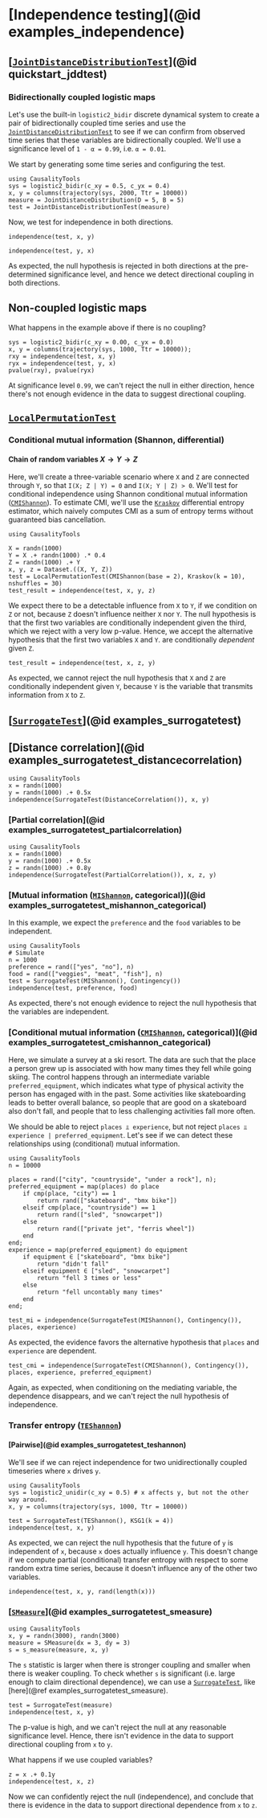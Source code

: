 # [Independence testing](@id examples_independence)

## [[`JointDistanceDistributionTest`](@ref)](@id quickstart_jddtest)

### Bidirectionally coupled logistic maps

Let's use the built-in `logistic2_bidir` discrete dynamical system to create a pair of
bidirectionally coupled time series and use the [`JointDistanceDistributionTest`](@ref)
to see if we can confirm from observed time series that these variables are
bidirectionally coupled. We'll use a significance level of `1 - α = 0.99`, i.e. `α = 0.01`.

We start by generating some time series and configuring the test.

```@example quickstart_jddtest_logistic
using CausalityTools
sys = logistic2_bidir(c_xy = 0.5, c_yx = 0.4)
x, y = columns(trajectory(sys, 2000, Ttr = 10000))
measure = JointDistanceDistribution(D = 5, B = 5)
test = JointDistanceDistributionTest(measure)
```

Now, we test for independence in both directions.

```@example quickstart_jddtest_logistic
independence(test, x, y)
```

```@example quickstart_jddtest_logistic
independence(test, y, x)
```

As expected, the null hypothesis is rejected in both directions at the pre-determined 
significance level, and hence we detect directional coupling in both directions.

## Non-coupled logistic maps

What happens in the example above if there is no coupling?

```@example quickstart_jddtest_logistic
sys = logistic2_bidir(c_xy = 0.00, c_yx = 0.0)
x, y = columns(trajectory(sys, 1000, Ttr = 10000));
rxy = independence(test, x, y)
ryx = independence(test, y, x)
pvalue(rxy), pvalue(ryx)
```

At significance level `0.99`, we can't reject the null in either direction, hence there's not
enough evidence in the data to suggest directional coupling.

## [`LocalPermutationTest`](@ref)

### Conditional mutual information (Shannon, differential)

#### Chain of random variables $X \to Y \to Z$

Here, we'll create a three-variable scenario where `X` and `Z` are connected through `Y`,
so that ``I(X; Z | Y) = 0`` and ``I(X; Y | Z) > 0``. We'll test for conditional
independence using Shannon conditional mutual information
([`CMIShannon`](@ref)). To estimate CMI, we'll use the [`Kraskov`](@ref) differential
entropy estimator, which naively computes CMI as a sum of entropy terms without guaranteed
bias cancellation.

```@example LOCAL_PERMUTATION_TEST
using CausalityTools

X = randn(1000)
Y = X .+ randn(1000) .* 0.4
Z = randn(1000) .+ Y
x, y, z = Dataset.((X, Y, Z))
test = LocalPermutationTest(CMIShannon(base = 2), Kraskov(k = 10), nshuffles = 30)
test_result = independence(test, x, y, z)
```

We expect there to be a detectable influence from ``X`` to
``Y``, if we condition on ``Z`` or not, because ``Z`` doesn't influence neither ``X`` nor ``Y``.
The null hypothesis is that the first two variables are conditionally independent given the third, which we reject with a very low p-value. Hence, we accept the alternative
hypothesis that the first two variables ``X`` and ``Y``. are conditionally *dependent* given ``Z``.

```@example LOCAL_PERMUTATION_TEST
test_result = independence(test, x, z, y)
```

As expected, we cannot reject the null hypothesis that ``X`` and ``Z`` are conditionally independent given ``Y``, because ``Y`` is the variable that transmits information from
``X`` to ``Z``.

## [[`SurrogateTest`](@ref)](@id examples_surrogatetest)

## [Distance correlation](@id examples_surrogatetest_distancecorrelation)

```@example
using CausalityTools
x = randn(1000)
y = randn(1000) .+ 0.5x
independence(SurrogateTest(DistanceCorrelation()), x, y)
```

### [Partial correlation](@id examples_surrogatetest_partialcorrelation)

```@example
using CausalityTools
x = randn(1000)
y = randn(1000) .+ 0.5x
z = randn(1000) .+ 0.8y
independence(SurrogateTest(PartialCorrelation()), x, z, y)
```

### [Mutual information ([`MIShannon`](@ref), categorical)](@id examples_surrogatetest_mishannon_categorical)

In this example, we expect the `preference` and the `food` variables to be independent.

```@example
using CausalityTools
# Simulate 
n = 1000
preference = rand(["yes", "no"], n)
food = rand(["veggies", "meat", "fish"], n)
test = SurrogateTest(MIShannon(), Contingency())
independence(test, preference, food)
```

As expected, there's not enough evidence to reject the null hypothesis that the
variables are independent.

### [Conditional mutual information ([`CMIShannon`](@ref), categorical)](@id examples_surrogatetest_cmishannon_categorical)

Here, we simulate a survey at a ski resort. The data are such that the place a person
grew up is associated with how many times they fell while going skiing. The control
happens through an intermediate variable `preferred_equipment`, which indicates what
type of physical activity the person has engaged with in the past. Some activities
like skateboarding leads to better overall balance, so people that are good on
a skateboard also don't fall, and people that to less challenging activities fall
more often.

We should be able to reject `places ⫫ experience`, but not reject
`places ⫫ experience | preferred_equipment`.  Let's see if we can detect these
relationships using (conditional) mutual information.

```@example indep_cmi
using CausalityTools
n = 10000

places = rand(["city", "countryside", "under a rock"], n);
preferred_equipment = map(places) do place
    if cmp(place, "city") == 1
        return rand(["skateboard", "bmx bike"])
    elseif cmp(place, "countryside") == 1
        return rand(["sled", "snowcarpet"])
    else
        return rand(["private jet", "ferris wheel"])
    end
end;
experience = map(preferred_equipment) do equipment
    if equipment ∈ ["skateboard", "bmx bike"]
        return "didn't fall"
    elseif equipment ∈ ["sled", "snowcarpet"]
        return "fell 3 times or less"
    else
        return "fell uncontably many times"
    end
end;

test_mi = independence(SurrogateTest(MIShannon(), Contingency()), places, experience)
```

As expected, the evidence favors the alternative hypothesis that `places` and 
`experience` are dependent.

```@example  indep_cmi
test_cmi = independence(SurrogateTest(CMIShannon(), Contingency()), places, experience, preferred_equipment)
```

Again, as expected, when conditioning on the mediating variable, the dependence disappears,
and we can't reject the null hypothesis of independence.

### Transfer entropy ([`TEShannon`](@ref))

#### [Pairwise](@id examples_surrogatetest_teshannon)

We'll see if we can reject independence for two unidirectionally coupled timeseries
where `x` drives `y`.

```@example surrogatecit_te
using CausalityTools
sys = logistic2_unidir(c_xy = 0.5) # x affects y, but not the other way around.
x, y = columns(trajectory(sys, 1000, Ttr = 10000))

test = SurrogateTest(TEShannon(), KSG1(k = 4))
independence(test, x, y)
```

As expected, we can reject the null hypothesis that the future of `y` is independent of
`x`, because `x` does actually influence `y`. This doesn't change if we compute
partial (conditional) transfer entropy with respect to some random extra time series,
because it doesn't influence any of the other two variables.

```@example surrogatecit_te
independence(test, x, y, rand(length(x)))
```

### [[`SMeasure`](@ref)](@id examples_surrogatetest_smeasure)

```@example quickstart_smeasure
using CausalityTools
x, y = randn(3000), randn(3000)
measure = SMeasure(dx = 3, dy = 3)
s = s_measure(measure, x, y)
```

The `s` statistic is larger when there is stronger coupling and smaller
when there is weaker coupling. To check whether `s` is significant (i.e. large
enough to claim directional dependence), we can use a [`SurrogateTest`](@ref),
like [here](@ref examples_surrogatetest_smeasure).

```@example quickstart_smeasure
test = SurrogateTest(measure)
independence(test, x, y)
```

The p-value is high, and we can't reject the null at any reasonable significance level.
Hence, there isn't evidence in the data to support directional coupling from `x` to `y`.

What happens if we use coupled variables?

```@example quickstart_smeasure
z = x .+ 0.1y
independence(test, x, z)
```

Now we can confidently reject the null (independence), and conclude that there is
evidence in the data to support directional dependence from `x` to `z`.
